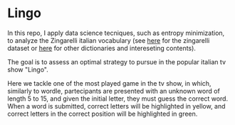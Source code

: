 # Lingo

In this repo, I apply data science tecniques, such as entropy minimization, to analyze the Zingarelli italian vocabulary (see [here](https://github.com/pazqo/scalaWords/) for the zingarelli dataset or [here](https://github.com/napolux/paroleitaliane) for other dictionaries and intereseting contents).

The goal is to assess an optimal strategy to pursue in the popular italian tv show "Lingo".

Here we tackle one of the most played game in the tv show, in which, similarly to wordle,
partecipants are presented with an unknown word of length 5 to 15, and given the initial letter,
they must guess the correct word.
When a word is submitted, correct letters will be highlighted in yellow, and correct letters in the correct position will be highlighted in green.
